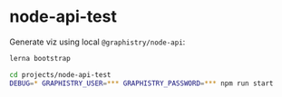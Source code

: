 # node-api-test

Generate viz using local `@graphistry/node-api`:

```bash
lerna bootstrap

cd projects/node-api-test
DEBUG=* GRAPHISTRY_USER=*** GRAPHISTRY_PASSWORD=*** npm run start
```